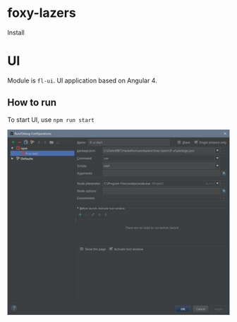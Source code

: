 # foxy-lazers

Install

# UI

Module is `fl-ui`. UI application based on Angular 4.

## How to run

To start UI, use `npm run start`

![](docs/ui-config.jpg)